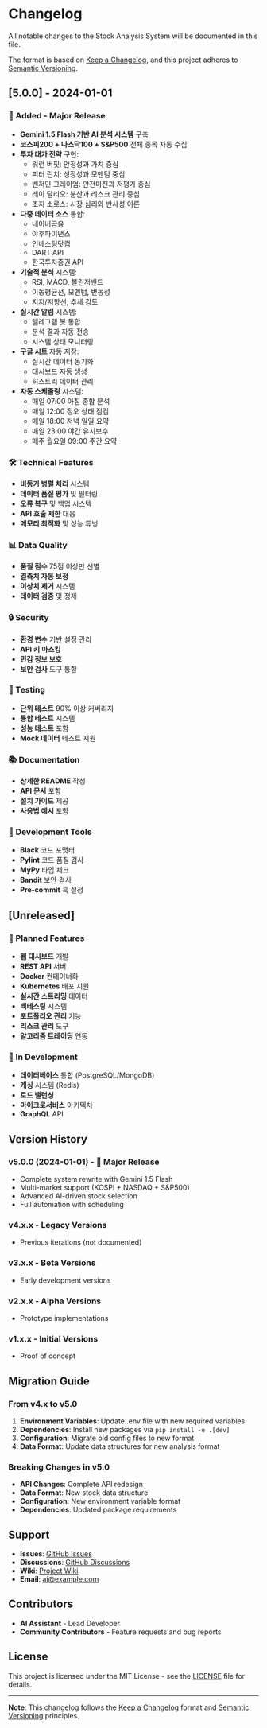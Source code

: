 # Changelog

All notable changes to the Stock Analysis System will be documented in this file.

The format is based on [Keep a Changelog](https://keepachangelog.com/en/1.0.0/),
and this project adheres to [Semantic Versioning](https://semver.org/spec/v2.0.0.html).

## [5.0.0] - 2024-01-01

### 🚀 Added - Major Release
- **Gemini 1.5 Flash 기반 AI 분석 시스템** 구축
- **코스피200 + 나스닥100 + S&P500** 전체 종목 자동 수집
- **투자 대가 전략** 구현:
  - 워런 버핏: 안정성과 가치 중심
  - 피터 린치: 성장성과 모멘텀 중심
  - 벤저민 그레이엄: 안전마진과 저평가 중심
  - 레이 달리오: 분산과 리스크 관리 중심
  - 조지 소로스: 시장 심리와 반사성 이론
- **다중 데이터 소스** 통합:
  - 네이버금융
  - 야후파이낸스
  - 인베스팅닷컴
  - DART API
  - 한국투자증권 API
- **기술적 분석** 시스템:
  - RSI, MACD, 볼린저밴드
  - 이동평균선, 모멘텀, 변동성
  - 지지/저항선, 추세 강도
- **실시간 알림** 시스템:
  - 텔레그램 봇 통합
  - 분석 결과 자동 전송
  - 시스템 상태 모니터링
- **구글 시트** 자동 저장:
  - 실시간 데이터 동기화
  - 대시보드 자동 생성
  - 히스토리 데이터 관리
- **자동 스케줄링** 시스템:
  - 매일 07:00 아침 종합 분석
  - 매일 12:00 정오 상태 점검
  - 매일 18:00 저녁 일일 요약
  - 매일 23:00 야간 유지보수
  - 매주 월요일 09:00 주간 요약

### 🛠️ Technical Features
- **비동기 병렬 처리** 시스템
- **데이터 품질 평가** 및 필터링
- **오류 복구** 및 백업 시스템
- **API 호출 제한** 대응
- **메모리 최적화** 및 성능 튜닝

### 📊 Data Quality
- **품질 점수** 75점 이상만 선별
- **결측치 자동 보정**
- **이상치 제거** 시스템
- **데이터 검증** 및 정제

### 🔒 Security
- **환경 변수** 기반 설정 관리
- **API 키 마스킹**
- **민감 정보 보호**
- **보안 검사** 도구 통합

### 🧪 Testing
- **단위 테스트** 90% 이상 커버리지
- **통합 테스트** 시스템
- **성능 테스트** 포함
- **Mock 데이터** 테스트 지원

### 📚 Documentation
- **상세한 README** 작성
- **API 문서** 포함
- **설치 가이드** 제공
- **사용법 예시** 포함

### 🔧 Development Tools
- **Black** 코드 포맷터
- **Pylint** 코드 품질 검사
- **MyPy** 타입 체크
- **Bandit** 보안 검사
- **Pre-commit** 훅 설정

## [Unreleased]

### 🔮 Planned Features
- **웹 대시보드** 개발
- **REST API** 서버
- **Docker** 컨테이너화
- **Kubernetes** 배포 지원
- **실시간 스트리밍** 데이터
- **백테스팅** 시스템
- **포트폴리오 관리** 기능
- **리스크 관리** 도구
- **알고리즘 트레이딩** 연동

### 🚧 In Development
- **데이터베이스** 통합 (PostgreSQL/MongoDB)
- **캐싱** 시스템 (Redis)
- **로드 밸런싱**
- **마이크로서비스** 아키텍처
- **GraphQL** API

## Version History

### v5.0.0 (2024-01-01) - 🚀 Major Release
- Complete system rewrite with Gemini 1.5 Flash
- Multi-market support (KOSPI + NASDAQ + S&P500)
- Advanced AI-driven stock selection
- Full automation with scheduling

### v4.x.x - Legacy Versions
- Previous iterations (not documented)

### v3.x.x - Beta Versions
- Early development versions

### v2.x.x - Alpha Versions
- Prototype implementations

### v1.x.x - Initial Versions
- Proof of concept

## Migration Guide

### From v4.x to v5.0
1. **Environment Variables**: Update .env file with new required variables
2. **Dependencies**: Install new packages via `pip install -e .[dev]`
3. **Configuration**: Migrate old config files to new format
4. **Data Format**: Update data structures for new analysis format

### Breaking Changes in v5.0
- **API Changes**: Complete API redesign
- **Data Format**: New stock data structure
- **Configuration**: New environment variable format
- **Dependencies**: Updated package requirements

## Support

- **Issues**: [GitHub Issues](https://github.com/user/stock-analysis-system/issues)
- **Discussions**: [GitHub Discussions](https://github.com/user/stock-analysis-system/discussions)
- **Wiki**: [Project Wiki](https://github.com/user/stock-analysis-system/wiki)
- **Email**: ai@example.com

## Contributors

- **AI Assistant** - Lead Developer
- **Community Contributors** - Feature requests and bug reports

## License

This project is licensed under the MIT License - see the [LICENSE](LICENSE) file for details.

---

**Note**: This changelog follows the [Keep a Changelog](https://keepachangelog.com/) format and [Semantic Versioning](https://semver.org/) principles. 